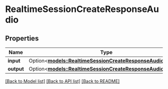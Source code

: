 # RealtimeSessionCreateResponseAudio

## Properties

Name | Type | Description | Notes
------------ | ------------- | ------------- | -------------
**input** | Option<[**models::RealtimeSessionCreateResponseAudioInput**](RealtimeSessionCreateResponse_audio_input.md)> |  | [optional]
**output** | Option<[**models::RealtimeSessionCreateResponseAudioOutput**](RealtimeSessionCreateResponse_audio_output.md)> |  | [optional]

[[Back to Model list]](../README.md#documentation-for-models) [[Back to API list]](../README.md#documentation-for-api-endpoints) [[Back to README]](../README.md)


